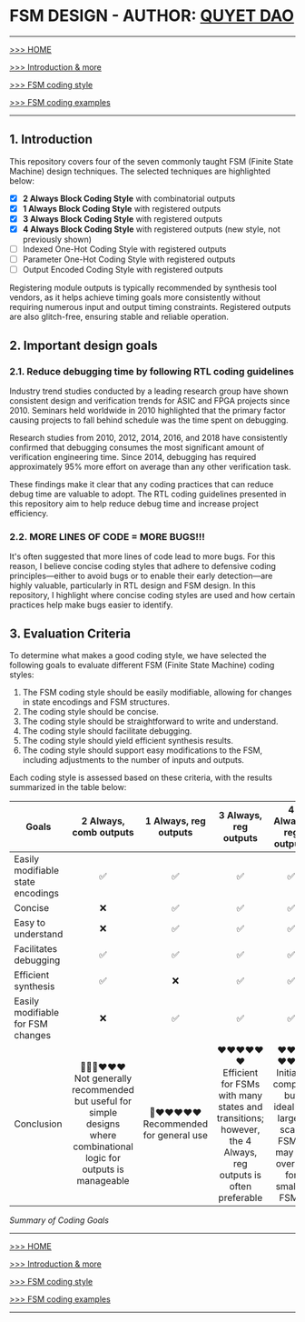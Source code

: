# FSM DESIGN - AUTHOR: [QUYET DAO](https://github.com/Qyt0109)

---

[>>> HOME](../README.md)

[>>> Introduction & more](Intro.md)

[>>> FSM coding style](FSM.md)

[>>> FSM coding examples](Code.md)

---

## 1. Introduction

This repository covers four of the seven commonly taught FSM (Finite State Machine) design techniques. The selected techniques are highlighted below:

- [x] **2 Always Block Coding Style** with combinatorial outputs
- [x] **1 Always Block Coding Style** with registered outputs
- [x] **3 Always Block Coding Style** with registered outputs
- [x] **4 Always Block Coding Style** with registered outputs (new style, not previously shown)
- [ ] Indexed One-Hot Coding Style with registered outputs
- [ ] Parameter One-Hot Coding Style with registered outputs
- [ ] Output Encoded Coding Style with registered outputs

Registering module outputs is typically recommended by synthesis tool vendors, as it helps achieve timing goals more consistently without requiring numerous input and output timing constraints. Registered outputs are also glitch-free, ensuring stable and reliable operation.

## 2. Important design goals

### 2.1. Reduce debugging time by following RTL coding guidelines

Industry trend studies conducted by a leading research group have shown consistent design and verification trends for ASIC and FPGA projects since 2010. Seminars held worldwide in 2010 highlighted that the primary factor causing projects to fall behind schedule was the time spent on debugging.

Research studies from 2010, 2012, 2014, 2016, and 2018 have consistently confirmed that debugging consumes the most significant amount of verification engineering time. Since 2014, debugging has required approximately 95% more effort on average than any other verification task.

These findings make it clear that any coding practices that can reduce debug time are valuable to adopt. The RTL coding guidelines presented in this repository aim to help reduce debug time and increase project efficiency.

### 2.2. MORE LINES OF CODE = MORE BUGS!!!

It's often suggested that more lines of code lead to more bugs. For this reason, I believe concise coding styles that adhere to defensive coding principles—either to avoid bugs or to enable their early detection—are highly valuable, particularly in RTL design and FSM design. In this repository, I highlight where concise coding styles are used and how certain practices help make bugs easier to identify.

## 3. Evaluation Criteria

To determine what makes a good coding style, we have selected the following goals to evaluate different FSM (Finite State Machine) coding styles:

1. The FSM coding style should be easily modifiable, allowing for changes in state encodings and FSM structures.
1. The coding style should be concise.
1. The coding style should be straightforward to write and understand.
1. The coding style should facilitate debugging.
1. The coding style should yield efficient synthesis results.
1. The coding style should support easy modifications to the FSM, including adjustments to the number of inputs and outputs.

Each coding style is assessed based on these criteria, with the results summarized in the table below:

| **Goals**                               | **2 Always, comb outputs** | **1 Always, reg outputs** | **3 Always, reg outputs** | **4 Always, reg outputs** |
|-----------------------------------------|:---------------------------:|:-------------------------:|:--------------------------:|:--------------------------:|
| Easily modifiable state encodings       |              ✅             |             ✅            |              ✅            |              ✅            |
| Concise                                 |              ❌             |             ✅            |              ✅            |              ✅            |
| Easy to understand                      |              ❌             |             ✅            |              ✅            |              ✅            |
| Facilitates debugging                   |              ✅             |             ✅            |              ✅            |              ✅            |
| Efficient synthesis                     |              ✅             |             ❌            |              ✅            |              ✅            |
| Easily modifiable for FSM changes       |              ❌             |             ✅            |              ✅            |              ✅            |
| Conclusion                              | 🖤🖤🖤❤️❤️❤️ <br> Not generally recommended but useful for simple designs where combinational logic for outputs is manageable | 🖤❤️❤️❤️❤️❤️ <br> Recommended for general use | ❤️❤️❤️❤️❤️❤️ <br> Efficient for FSMs with many states and transitions; however, the 4 Always, reg outputs is often preferable | ❤️❤️❤️❤️❤️❤️ <br> Initially complex but ideal for large-scale FSMs; may be overkill for smaller FSMs |

*Summary of Coding Goals*

---

[>>> HOME](../README.md)

[>>> Introduction & more](Intro.md)

[>>> FSM coding style](FSM.md)

[>>> FSM coding examples](Code.md)

---